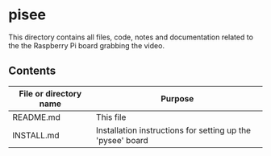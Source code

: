 # pisee

This directory contains all files, code, notes and documentation related to the 
the Raspberry Pi board grabbing the video.

## Contents
File or directory name | Purpose
---------------------- | -------
README.md              | This file
INSTALL.md             | Installation instructions for setting up the 'pysee' board
